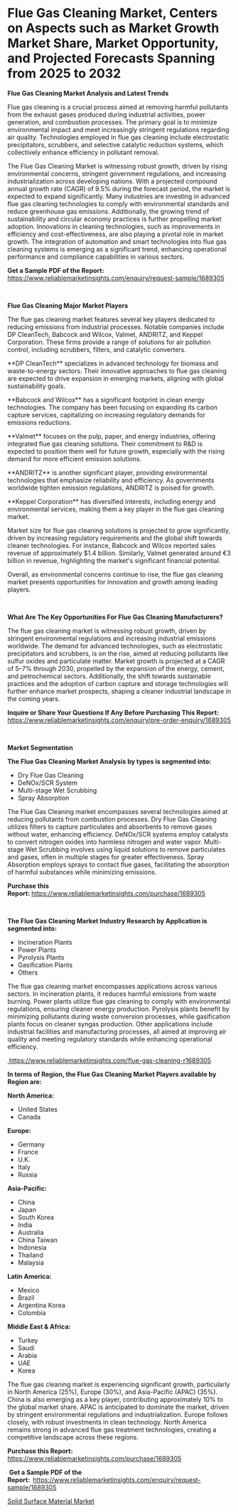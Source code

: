 <p><h1>Flue Gas Cleaning Market, Centers on Aspects such as Market Growth Market Share, Market Opportunity, and Projected Forecasts Spanning from 2025 to 2032</h1></p><p><strong>Flue Gas Cleaning Market Analysis and Latest Trends</strong></p>
<p><p>Flue gas cleaning is a crucial process aimed at removing harmful pollutants from the exhaust gases produced during industrial activities, power generation, and combustion processes. The primary goal is to minimize environmental impact and meet increasingly stringent regulations regarding air quality. Technologies employed in flue gas cleaning include electrostatic precipitators, scrubbers, and selective catalytic reduction systems, which collectively enhance efficiency in pollutant removal.</p><p>The Flue Gas Cleaning Market is witnessing robust growth, driven by rising environmental concerns, stringent government regulations, and increasing industrialization across developing nations. With a projected compound annual growth rate (CAGR) of 9.5% during the forecast period, the market is expected to expand significantly. Many industries are investing in advanced flue gas cleaning technologies to comply with environmental standards and reduce greenhouse gas emissions. Additionally, the growing trend of sustainability and circular economy practices is further propelling market adoption. Innovations in cleaning technologies, such as improvements in efficiency and cost-effectiveness, are also playing a pivotal role in market growth. The integration of automation and smart technologies into flue gas cleaning systems is emerging as a significant trend, enhancing operational performance and compliance capabilities in various sectors.</p></p>
<p><strong>Get a Sample PDF of the Report:&nbsp;</strong> <a href="https://www.reliablemarketinsights.com/enquiry/request-sample/1689305?utm_campaign=2111&utm_medium=2&utm_source=Github&utm_content=ia&utm_term=26032025&utm_id=flue-gas-cleaning">https://www.reliablemarketinsights.com/enquiry/request-sample/1689305</a></p>
<p>&nbsp;</p>
<p><strong>Flue Gas Cleaning Major Market Players</strong></p>
<p><p>The flue gas cleaning market features several key players dedicated to reducing emissions from industrial processes. Notable companies include DP CleanTech, Babcock and Wilcox, Valmet, ANDRITZ, and Keppel Corporation. These firms provide a range of solutions for air pollution control, including scrubbers, filters, and catalytic converters.</p><p>**DP CleanTech** specializes in advanced technology for biomass and waste-to-energy sectors. Their innovative approaches to flue gas cleaning are expected to drive expansion in emerging markets, aligning with global sustainability goals. </p><p>**Babcock and Wilcox** has a significant footprint in clean energy technologies. The company has been focusing on expanding its carbon capture services, capitalizing on increasing regulatory demands for emissions reductions.</p><p>**Valmet** focuses on the pulp, paper, and energy industries, offering integrated flue gas cleaning solutions. Their commitment to R&D is expected to position them well for future growth, especially with the rising demand for more efficient emission solutions.</p><p>**ANDRITZ** is another significant player, providing environmental technologies that emphasize reliability and efficiency. As governments worldwide tighten emission regulations, ANDRITZ is poised for growth.</p><p>**Keppel Corporation** has diversified interests, including energy and environmental services, making them a key player in the flue gas cleaning market.</p><p>Market size for flue gas cleaning solutions is projected to grow significantly, driven by increasing regulatory requirements and the global shift towards cleaner technologies. For instance, Babcock and Wilcox reported sales revenue of approximately $1.4 billion. Similarly, Valmet generated around €3 billion in revenue, highlighting the market's significant financial potential.</p><p>Overall, as environmental concerns continue to rise, the flue gas cleaning market presents opportunities for innovation and growth among leading players.</p></p>
<p>&nbsp;</p>
<p><strong>What Are The Key Opportunities For Flue Gas Cleaning Manufacturers?</strong></p>
<p><p>The flue gas cleaning market is witnessing robust growth, driven by stringent environmental regulations and increasing industrial emissions worldwide. The demand for advanced technologies, such as electrostatic precipitators and scrubbers, is on the rise, aimed at reducing pollutants like sulfur oxides and particulate matter. Market growth is projected at a CAGR of 5–7% through 2030, propelled by the expansion of the energy, cement, and petrochemical sectors. Additionally, the shift towards sustainable practices and the adoption of carbon capture and storage technologies will further enhance market prospects, shaping a cleaner industrial landscape in the coming years.</p></p>
<p><strong>Inquire or Share Your Questions If Any Before Purchasing This Report:</strong> <a href="https://www.reliablemarketinsights.com/enquiry/pre-order-enquiry/1689305?utm_campaign=2111&utm_medium=2&utm_source=Github&utm_content=ia&utm_term=26032025&utm_id=flue-gas-cleaning">https://www.reliablemarketinsights.com/enquiry/pre-order-enquiry/1689305</a></p>
<p>&nbsp;</p>
<p><strong>Market Segmentation</strong></p>
<p><strong>The Flue Gas Cleaning Market Analysis by types is segmented into:</strong></p>
<p><ul><li>Dry Flue Gas Cleaning</li><li>DeNOx/SCR System</li><li>Multi-stage Wet Scrubbing</li><li>Spray Absorption</li></ul></p>
<p><p>The Flue Gas Cleaning market encompasses several technologies aimed at reducing pollutants from combustion processes. Dry Flue Gas Cleaning utilizes filters to capture particulates and absorbents to remove gases without water, enhancing efficiency. DeNOx/SCR systems employ catalysts to convert nitrogen oxides into harmless nitrogen and water vapor. Multi-stage Wet Scrubbing involves using liquid solutions to remove particulates and gases, often in multiple stages for greater effectiveness. Spray Absorption employs sprays to contact flue gases, facilitating the absorption of harmful substances while minimizing emissions.</p></p>
<p><strong>Purchase this Report:&nbsp;</strong><a href="https://www.reliablemarketinsights.com/purchase/1689305?utm_campaign=2111&utm_medium=2&utm_source=Github&utm_content=ia&utm_term=26032025&utm_id=flue-gas-cleaning">https://www.reliablemarketinsights.com/purchase/1689305</a></p>
<p>&nbsp;</p>
<p><strong>The Flue Gas Cleaning Market Industry Research by Application is segmented into:</strong></p>
<p><ul><li>Incineration Plants</li><li>Power Plants</li><li>Pyrolysis Plants</li><li>Gasification Plants</li><li>Others</li></ul></p>
<p><p>The flue gas cleaning market encompasses applications across various sectors. In incineration plants, it reduces harmful emissions from waste burning. Power plants utilize flue gas cleaning to comply with environmental regulations, ensuring cleaner energy production. Pyrolysis plants benefit by minimizing pollutants during waste conversion processes, while gasification plants focus on cleaner syngas production. Other applications include industrial facilities and manufacturing processes, all aimed at improving air quality and meeting regulatory standards while enhancing operational efficiency.</p></p>
<p><a href="https://www.reliablemarketinsights.com/flue-gas-cleaning-r1689305?utm_campaign=2111&utm_medium=2&utm_source=Github&utm_content=ia&utm_term=26032025&utm_id=flue-gas-cleaning">&nbsp;https://www.reliablemarketinsights.com/flue-gas-cleaning-r1689305</a></p>
<p><strong>In terms of Region, the Flue Gas Cleaning Market Players available by Region are:</strong></p>
<p>
    <p> <strong> North America: </strong>
        <ul>
            <li>United States</li>
            <li>Canada</li>
        </ul>
        </p> 
    <p> <strong> Europe: </strong>
        <ul>
            <li>Germany</li>
            <li>France</li>
            <li>U.K.</li>
            <li>Italy</li>
            <li>Russia</li>
        </ul>
        </p> 
    <p> <strong> Asia-Pacific: </strong>
        <ul>
            <li>China</li>
            <li>Japan</li>
            <li>South Korea</li>
            <li>India</li>
            <li>Australia</li>
            <li>China Taiwan</li>
            <li>Indonesia</li>
            <li>Thailand</li>
            <li>Malaysia</li>
        </ul>
        </p> 
    <p> <strong> Latin America: </strong>
        <ul>
            <li>Mexico</li>
            <li>Brazil</li>
            <li>Argentina Korea</li>
            <li>Colombia</li>
        </ul>
        </p> 
    <p> <strong> Middle East & Africa: </strong>
        <ul>
            <li>Turkey</li>
            <li>Saudi</li>
            <li>Arabia</li>
            <li>UAE</li>
            <li>Korea</li>
        </ul>
    </p>
    </p>
<p><p>The flue gas cleaning market is experiencing significant growth, particularly in North America (25%), Europe (30%), and Asia-Pacific (APAC) (35%). China is also emerging as a key player, contributing approximately 10% to the global market share. APAC is anticipated to dominate the market, driven by stringent environmental regulations and industrialization. Europe follows closely, with robust investments in clean technology. North America remains strong in advanced flue gas treatment technologies, creating a competitive landscape across these regions.</p></p>
<p><strong>Purchase this Report: </strong><a href="https://www.reliablemarketinsights.com/purchase/1689305?utm_campaign=2111&utm_medium=2&utm_source=Github&utm_content=ia&utm_term=26032025&utm_id=flue-gas-cleaning">https://www.reliablemarketinsights.com/purchase/1689305</a></p>
<p>&nbsp;<strong>Get a Sample PDF of the Report:&nbsp;&nbsp;</strong><a href="https://www.reliablemarketinsights.com/enquiry/request-sample/1689305?utm_campaign=2111&utm_medium=2&utm_source=Github&utm_content=ia&utm_term=26032025&utm_id=flue-gas-cleaning">https://www.reliablemarketinsights.com/enquiry/request-sample/1689305</a></p>
<p><strong></strong></p>
<p><p><a href="https://github.com/castoriffic/Market-Research-Report-List-6/blob/main/solid-surface-material-market.md?utm_campaign=2111&utm_medium=2&utm_source=Github&utm_content=ia&utm_term=26032025&utm_id=flue-gas-cleaning">Solid Surface Material Market</a></p></p>